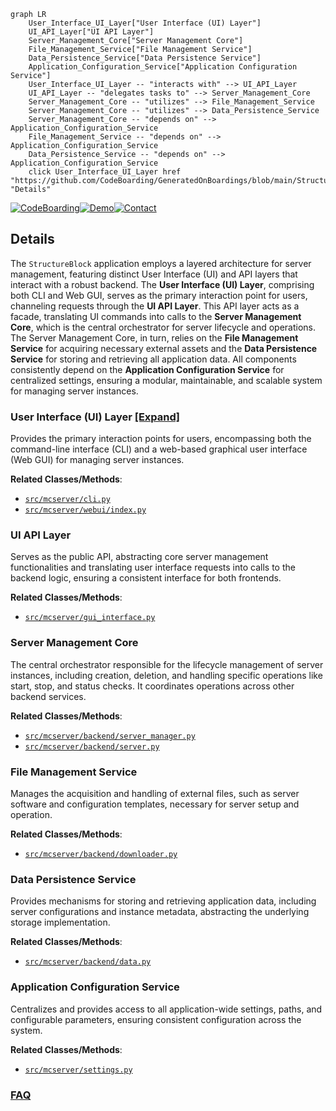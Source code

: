 ```mermaid
graph LR
    User_Interface_UI_Layer["User Interface (UI) Layer"]
    UI_API_Layer["UI API Layer"]
    Server_Management_Core["Server Management Core"]
    File_Management_Service["File Management Service"]
    Data_Persistence_Service["Data Persistence Service"]
    Application_Configuration_Service["Application Configuration Service"]
    User_Interface_UI_Layer -- "interacts with" --> UI_API_Layer
    UI_API_Layer -- "delegates tasks to" --> Server_Management_Core
    Server_Management_Core -- "utilizes" --> File_Management_Service
    Server_Management_Core -- "utilizes" --> Data_Persistence_Service
    Server_Management_Core -- "depends on" --> Application_Configuration_Service
    File_Management_Service -- "depends on" --> Application_Configuration_Service
    Data_Persistence_Service -- "depends on" --> Application_Configuration_Service
    click User_Interface_UI_Layer href "https://github.com/CodeBoarding/GeneratedOnBoardings/blob/main/StructureBlock/User_Interface_UI_Layer.md" "Details"
```

[![CodeBoarding](https://img.shields.io/badge/Generated%20by-CodeBoarding-9cf?style=flat-square)](https://github.com/CodeBoarding/CodeBoarding)[![Demo](https://img.shields.io/badge/Try%20our-Demo-blue?style=flat-square)](https://www.codeboarding.org/demo)[![Contact](https://img.shields.io/badge/Contact%20us%20-%20contact@codeboarding.org-lightgrey?style=flat-square)](mailto:contact@codeboarding.org)

## Details

The `StructureBlock` application employs a layered architecture for server management, featuring distinct User Interface (UI) and API layers that interact with a robust backend. The **User Interface (UI) Layer**, comprising both CLI and Web GUI, serves as the primary interaction point for users, channeling requests through the **UI API Layer**. This API layer acts as a facade, translating UI commands into calls to the **Server Management Core**, which is the central orchestrator for server lifecycle and operations. The Server Management Core, in turn, relies on the **File Management Service** for acquiring necessary external assets and the **Data Persistence Service** for storing and retrieving all application data. All components consistently depend on the **Application Configuration Service** for centralized settings, ensuring a modular, maintainable, and scalable system for managing server instances.

### User Interface (UI) Layer [[Expand]](./User_Interface_UI_Layer.md)
Provides the primary interaction points for users, encompassing both the command-line interface (CLI) and a web-based graphical user interface (Web GUI) for managing server instances.


**Related Classes/Methods**:

- <a href="https://github.com/BravestCheetah/StructureBlock/blob/main/src/mcserver/cli.py" target="_blank" rel="noopener noreferrer">`src/mcserver/cli.py`</a>
- <a href="https://github.com/BravestCheetah/StructureBlock/blob/main/src/mcserver/webui/index.py" target="_blank" rel="noopener noreferrer">`src/mcserver/webui/index.py`</a>


### UI API Layer
Serves as the public API, abstracting core server management functionalities and translating user interface requests into calls to the backend logic, ensuring a consistent interface for both frontends.


**Related Classes/Methods**:

- <a href="https://github.com/BravestCheetah/StructureBlock/blob/main/src/mcserver/gui_interface.py" target="_blank" rel="noopener noreferrer">`src/mcserver/gui_interface.py`</a>


### Server Management Core
The central orchestrator responsible for the lifecycle management of server instances, including creation, deletion, and handling specific operations like start, stop, and status checks. It coordinates operations across other backend services.


**Related Classes/Methods**:

- <a href="https://github.com/BravestCheetah/StructureBlock/blob/main/src/mcserver/backend/server_manager.py" target="_blank" rel="noopener noreferrer">`src/mcserver/backend/server_manager.py`</a>
- <a href="https://github.com/BravestCheetah/StructureBlock/blob/main/src/mcserver/backend/server.py" target="_blank" rel="noopener noreferrer">`src/mcserver/backend/server.py`</a>


### File Management Service
Manages the acquisition and handling of external files, such as server software and configuration templates, necessary for server setup and operation.


**Related Classes/Methods**:

- <a href="https://github.com/BravestCheetah/StructureBlock/blob/main/src/mcserver/backend/downloader.py" target="_blank" rel="noopener noreferrer">`src/mcserver/backend/downloader.py`</a>


### Data Persistence Service
Provides mechanisms for storing and retrieving application data, including server configurations and instance metadata, abstracting the underlying storage implementation.


**Related Classes/Methods**:

- <a href="https://github.com/BravestCheetah/StructureBlock/blob/main/src/mcserver/backend/data.py" target="_blank" rel="noopener noreferrer">`src/mcserver/backend/data.py`</a>


### Application Configuration Service
Centralizes and provides access to all application-wide settings, paths, and configurable parameters, ensuring consistent configuration across the system.


**Related Classes/Methods**:

- <a href="https://github.com/BravestCheetah/StructureBlock/blob/main/src/mcserver/settings.py" target="_blank" rel="noopener noreferrer">`src/mcserver/settings.py`</a>




### [FAQ](https://github.com/CodeBoarding/GeneratedOnBoardings/tree/main?tab=readme-ov-file#faq)